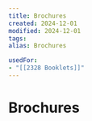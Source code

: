 ```yaml
---
title: Brochures
created: 2024-12-01
modified: 2024-12-01
tags: 
alias: Brochures

usedFor:
- "[[2328 Booklets]]"
---
```

# Brochures
